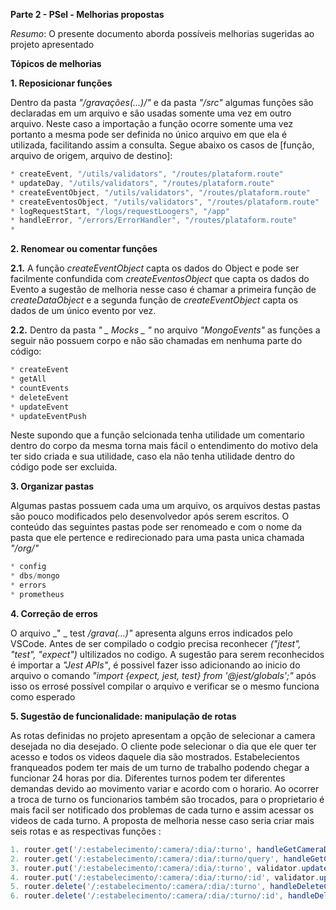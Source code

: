  **Parte 2 - PSel - Melhorias propostas**
  
  _Resumo_:
    O presente documento aborda possíveis melhorias sugeridas ao projeto apresentado 

 
  **Tópicos de melhorias**
  
 **1. Reposicionar funções**
  
 Dentro da pasta _"/gravações(...)/"_ e da pasta _"/src"_ algumas funções são declaradas em um arquivo e são usadas somente uma vez em outro arquivo. Neste caso a importação a função ocorre somente uma vez portanto a mesma pode ser definida no único arquivo em que ela é utilizada, facilitando assim a consulta. Segue abaixo os casos de [função, arquivo de origem,  arquivo de destino]:

  ~~~javascript
  * createEvent, "/utils/validators", "/routes/plataform.route"
  * updateDay, "/utils/validators", "/routes/plataform.route"
  * createEventObject, "/utils/validators", "/routes/plataform.route"
  * createEventosObject, "/utils/validators", "/routes/plataform.route"
  * logRequestStart, "/logs/requestLoogers", "/app"
  * handleError, "/errors/ErrorHandler", "/routes/plataform.route"
  *
  ~~~
  
  **2. Renomear ou comentar funções**
  
  **2.1.** A função _createEventObject_ capta os dados do Object e pode ser facilmente confundida com _createEventosObject_ que capta os dados do Evento a sugestão de melhoria nesse caso é chamar a primeira função de _createDataObject_ e a segunda função de _createEventObject_  capta os dados de um único evento por vez.
  
  **2.2.** Dentro da pasta _" _ Mocks _ "_ no arquivo _"MongoEvents"_ as funções a seguir não possuem corpo e não são chamadas em nenhuma parte do código:
  
  ~~~javascript
  * createEvent
  * getAll
  * countEvents
  * deleteEvent
  * updateEvent
  * updateEventPush
  ~~~
  Neste supondo que a função selcionada tenha utilidade um comentario dentro do corpo da mesma torna mais fácil o entendimento do motivo dela ter sido criada e sua utilidade, caso ela não tenha utilidade dentro do código pode ser excluida.
  
  
 **3. Organizar pastas**
  
  Algumas pastas possuem cada uma um arquivo, os arquivos destas pastas são pouco modificados pelo desenvolvedor após serem escritos. O conteúdo das seguintes pastas pode ser renomeado e com o nome da pasta que ele pertence e redirecionado para uma pasta unica chamada _"/org/"_
  
  ~~~javascript
  * config
  * dbs/mongo
  * errors
  * prometheus
  ~~~
  
 **4. Correção de erros**
 
 O arquivo _" _ test _/grava(...)"_ apresenta alguns erros indicados pelo VSCode. Antes de ser compilado o codgio precisa reconhecer _("jtest", "test", "expect")_ ultilizados no codigo. A sugestão para serem reconhecidos é importar a _"Jest APIs"_, é possivel fazer isso adicionando ao inicio do arquivo o comando _"import {expect, jest, test} from '@jest/globals';"_ após isso os errosé possível compilar o arquivo e verificar se o mesmo funciona como esperado
 
  
 **5. Sugestão de funcionalidade: manipulação de rotas**
  
  As rotas definidas no projeto apresentam a opção de selecionar a camera desejada no dia desejado. O cliente pode selecionar o dia que ele quer ter acesso e todos os videos daquele dia são mostrados. Estabelecientos franqueados podem ter mais de um turno de trabalho podendo chegar a funcionar 24 horas por dia. Diferentes turnos podem ter diferentes demandas devido ao movimento variar e acordo com o horario. Ao ocorrer a troca de turno os funcionarios também são trocados, para o proprietario é mais facil ser notificado dos problemas de cada turno e assim acessar os videos de cada turno.
  A proposta de melhoria nesse caso seria criar mais seis rotas e as respectivas funções :

  ~~~javascript
  1. router.get('/:estabelecimento/:camera/:dia/:turno', handleGetCameraDiaTurno())
  2. router.get('/:estabelecimento/:camera/:dia/:turno/query', handleGetCameraDiaTurnoQuery())
  3. router.put('/:estabelecimento/:camera/:dia/:turno', validator.updateDay(), handlePutCameraDiaTurno())
  4. router.put('/:estabelecimento/:camera/:dia/:turno/:id', validator.updateEvent(), handlePutCameraDiaTurnoId())
  5. router.delete('/:estabelecimento/:camera/:dia/:turno', handleDeleteCameraDiaTurno())
  6. router.delete('/:estabelecimento/:camera/:dia/:turno/:id', handleDeleteCameraDiaTurnoId())
  ~~~
  
  
